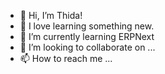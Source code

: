 - 👋 Hi, I’m Thida!
- 👀 I love learning something new.
- 🌱 I’m currently learning ERPNext
- 💞️ I’m looking to collaborate on ...
- 📫 How to reach me ...

<!---
thida-bcn/thida-bcn is a ✨ special ✨ repository because its `README.md` (this file) appears on your GitHub profile.
You can click the Preview link to take a look at your changes.
--->
